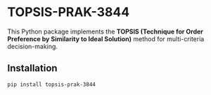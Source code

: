  
# TOPSIS-PRAK-3844

This Python package implements the **TOPSIS (Technique for Order Preference by Similarity to Ideal Solution)** method for multi-criteria decision-making.

## Installation

```bash
pip install topsis-prak-3844
